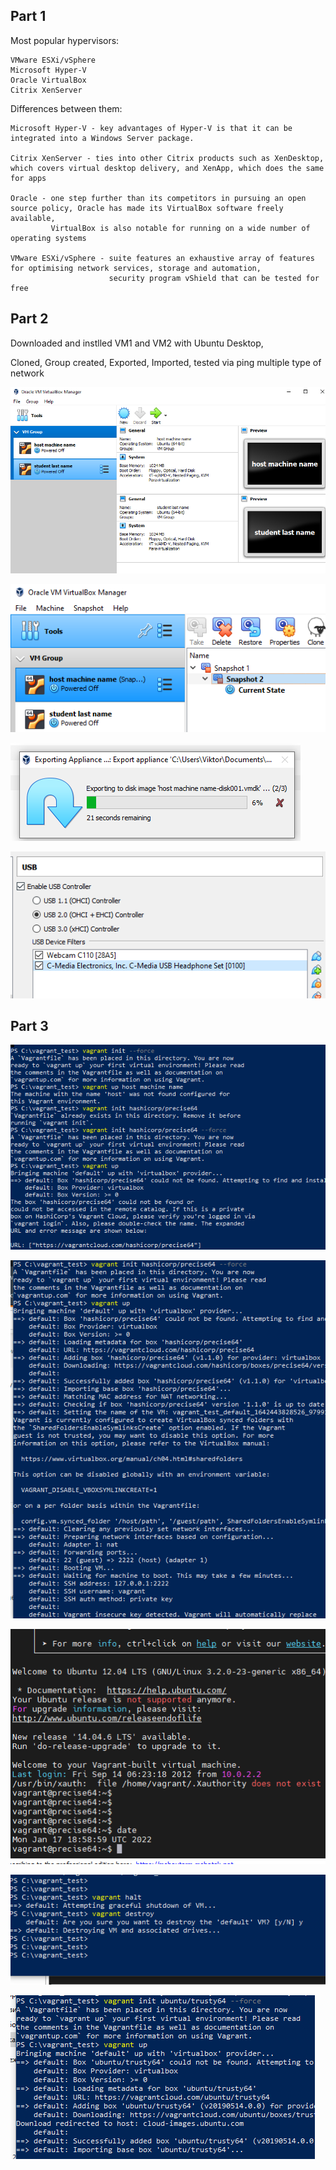 ## Part 1

Most popular hypervisors:
```
VMware ESXi/vSphere
Microsoft Hyper-V
Oracle VirtualBox
Citrix XenServer
```

Differences between them:

```
Microsoft Hyper-V - key advantages of Hyper-V is that it can be integrated into a Windows Server package.

Citrix XenServer - ties into other Citrix products such as XenDesktop, which covers virtual desktop delivery, and XenApp, which does the same for apps

Oracle - one step further than its competitors in pursuing an open source policy, Oracle has made its VirtualBox software freely available,
         VirtualBox is also notable for running on a wide number of operating systems

VMware ESXi/vSphere - suite features an exhaustive array of features for optimising network services, storage and automation,
                      security program vShield that can be tested for free
```

## Part 2


Downloaded and instlled VM1 and VM2 with Ubuntu Desktop, 

Cloned, Group created, Exported, Imported, tested via ping multiple type of network

![script](./images/23.png "script")

![script](./images/24.png "script")

![script](./images/25.png "script")

![script](./images/29.png "script")

## Part 3

![script](./images/30.png "script")

![script](./images/31.png "script")

![script](./images/32.png "script")

![script](./images/33.png "script")

![script](./images/34.png "script")








